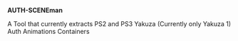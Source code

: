 **AUTH-SCENEman**

A Tool that currently extracts PS2 and PS3 Yakuza (Currently only Yakuza 1) Auth Animations Containers
